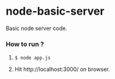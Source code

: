 # node-basic-server
Basic node server code.


### How to run ?

1. ` $ node app.js `

2. Hit http://localhost:3000/ on browser.
